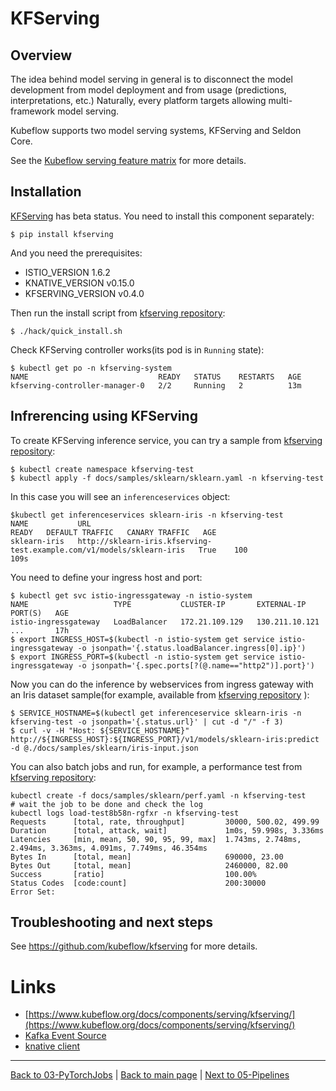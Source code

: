 # KFServing

## Overview

The idea behind model serving in general is to disconnect the model development
from model deployment and from usage (predictions, interpretations, etc.)
Naturally, every platform targets allowing multi-framework model serving.

Kubeflow supports two model serving systems, KFServing and Seldon Core.

See the [Kubeflow serving feature matrix](https://www.kubeflow.org/docs/components/serving/overview/) for more details.

## Installation

[KFServing](https://www.kubeflow.org/docs/components/serving/kfserving/) has beta status. You need to install this component separately:

    $ pip install kfserving

And you need the prerequisites:

- ISTIO_VERSION 1.6.2
- KNATIVE_VERSION v0.15.0
- KFSERVING_VERSION v0.4.0

Then run the install script from [kfserving repository](https://github.com/kubeflow/kfserving/blob/master/hack/quick_install.sh):

    $ ./hack/quick_install.sh

Check KFServing controller works(its pod is in `Running` state):

    $ kubectl get po -n kfserving-system
    NAME                             READY   STATUS    RESTARTS   AGE
    kfserving-controller-manager-0   2/2     Running   2          13m

## Infrerencing using KFServing

To create KFServing inference service, you can try a sample from [kfserving repository](https://github.com/kubeflow/kfserving):

    $ kubectl create namespace kfserving-test
    $ kubectl apply -f docs/samples/sklearn/sklearn.yaml -n kfserving-test

In this case you will see an `inferenceservices` object:

    $kubectl get inferenceservices sklearn-iris -n kfserving-test
    NAME           URL                                                              READY   DEFAULT TRAFFIC   CANARY TRAFFIC   AGE
    sklearn-iris   http://sklearn-iris.kfserving-test.example.com/v1/models/sklearn-iris   True    100                                109s

You need to define your ingress host and port:

    $ kubectl get svc istio-ingressgateway -n istio-system
    NAME                   TYPE           CLUSTER-IP       EXTERNAL-IP      PORT(S)   AGE
    istio-ingressgateway   LoadBalancer   172.21.109.129   130.211.10.121   ...       17h
    $ export INGRESS_HOST=$(kubectl -n istio-system get service istio-ingressgateway -o jsonpath='{.status.loadBalancer.ingress[0].ip}')
    $ export INGRESS_PORT=$(kubectl -n istio-system get service istio-ingressgateway -o jsonpath='{.spec.ports[?(@.name=="http2")].port}')

Now you can do the inference by webservices from ingress gateway with an Iris dataset
sample(for example, available from [kfserving repository](https://github.com/kubeflow/kfserving) ):

    $ SERVICE_HOSTNAME=$(kubectl get inferenceservice sklearn-iris -n kfserving-test -o jsonpath='{.status.url}' | cut -d "/" -f 3)
    $ curl -v -H "Host: ${SERVICE_HOSTNAME}" http://${INGRESS_HOST}:${INGRESS_PORT}/v1/models/sklearn-iris:predict -d @./docs/samples/sklearn/iris-input.json


You can also batch jobs and run, for example, a performance test from [kfserving repository](https://github.com/kubeflow/kfserving):

    kubectl create -f docs/samples/sklearn/perf.yaml -n kfserving-test
    # wait the job to be done and check the log
    kubectl logs load-test8b58n-rgfxr -n kfserving-test
    Requests      [total, rate, throughput]         30000, 500.02, 499.99
    Duration      [total, attack, wait]             1m0s, 59.998s, 3.336ms
    Latencies     [min, mean, 50, 90, 95, 99, max]  1.743ms, 2.748ms, 2.494ms, 3.363ms, 4.091ms, 7.749ms, 46.354ms
    Bytes In      [total, mean]                     690000, 23.00
    Bytes Out     [total, mean]                     2460000, 82.00
    Success       [ratio]                           100.00%
    Status Codes  [code:count]                      200:30000
    Error Set:

## Troubleshooting and next steps

See https://github.com/kubeflow/kfserving for more details.

# Links

- [https://www.kubeflow.org/docs/components/serving/kfserving/](https://www.kubeflow.org/docs/components/serving/kfserving/)
- [Kafka Event Source](https://github.com/knative/eventing-contrib/tree/master/kafka/source)
- [knative client](https://github.com/knative/client)

---

[Back to 03-PyTorchJobs](../03-PyTorchJobs/Readme.md) | [Back to main page](../Readme.md) | [Next to 05-Pipelines](../05-Pipelines/Readme.md)
